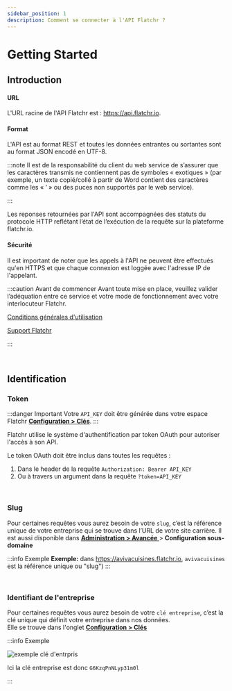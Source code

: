 ```yaml
---
sidebar_position: 1
description: Comment se connecter à l'API Flatchr ? 
---
```


# Getting Started

## Introduction

#### URL

L'URL racine de l'API Flatchr est : https://api.flatchr.io.

#### Format
L'API est au format REST et toutes les données entrantes ou sortantes sont au format JSON encodé en UTF-8.

:::note
Il est de la responsabilité du client du web service de s’assurer que les caractères transmis ne contiennent pas de symboles « exotiques » (par exemple, un texte copié/collé à partir de Word contient des caractères comme les « ‘ » ou des puces non supportés par le web service).

:::

Les reponses retournées par l'API sont accompagnées des statuts du protocole HTTP reflétant l’état de l’exécution de la requête sur la plateforme flatchr.io.


#### Sécurité
Il est important de noter que les appels à l'API ne peuvent être effectués qu'en HTTPS et que chaque connexion est loggée avec l'adresse IP de l'appelant.

:::caution Avant de commencer
Avant toute mise en place, veuillez valider l’adéquation entre ce service et votre mode de fonctionnement avec votre interlocuteur Flatchr.

[Conditions générales d'utilisation](https://flatchr.io/cgu)

[Support Flatchr](mailto:support@flatchr.io)

:::

<br/>

## Identification

### Token
:::danger Important
Votre `API_KEY` doit être générée dans votre espace Flatchr [**Configuration > Clés**](http://app.flatchr.io/#/board/settings/keys).
:::


Flatchr utilise le système d'authentification par token OAuth pour autoriser l'accès à son API. 

Le token OAuth doit être inclus dans toutes les requêtes :

1. Dans le header de la requête
` Authorization: Bearer API_KEY `
2. Ou à travers un argument dans la requête `?token=API_KEY`

<br/>

### Slug

Pour certaines requêtes vous aurez besoin de votre `slug`, c’est la référence unique de votre entreprise qui se trouve dans l’URL de votre site carrière.
Il est aussi disponible dans [**Administration > Avancée** ](http://app.flatchr.io/#/board/settings/advanced) > **Configuration sous-domaine**

:::info Exemple
**Exemple:** dans https://avivacuisines.flatchr.io, `avivacuisines` est la référence unique ou "slug")
:::

<br/>

### Identifiant de l'entreprise

Pour certaines requêtes vous aurez besoin de votre `clé entreprise`, c’est la clé unique qui définit votre entreprise dans nos données.  
Elle se trouve dans l'onglet [**Configuration > Clés**](http://app.flatchr.io/#/board/settings/keys)

:::info Exemple

![exemple clé d'entrpris](/img/screenshot_cle_entreprise.png)

Ici la clé entreprise est donc `G6KzqPnNLyp31m0l`

:::
